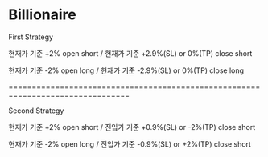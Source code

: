 # Billionaire

First Strategy

현재가 기준 +2% open short    /   현재가 기준 +2.9%(SL) or 0%(TP) close short

현재가 기준 -2% open long     /   현재가 기준 -2.9%(SL) or 0%(TP) close long

================================================================================

Second Strategy

현재가 기준 +2% open short    /   진입가 기준 +0.9%(SL) or -2%(TP) close short

현재가 기준 -2% open long     /   진입가 기준 -0.9%(SL) or +2%(TP) close short
